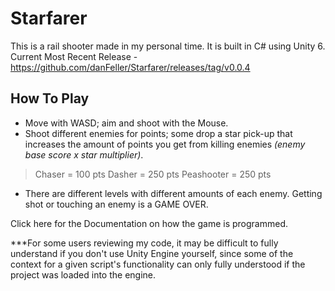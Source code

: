 # Starfarer
This is a rail shooter made in my personal time. It is built in C# using Unity 6.
Current Most Recent Release - https://github.com/danFeller/Starfarer/releases/tag/v0.0.4

## How To Play

- Move with WASD; aim and shoot with the Mouse.
- Shoot different enemies for points; some drop a star pick-up that increases the amount of points you get from killing enemies *(enemy base score x star multiplier)*.
> Chaser = 100 pts
> Dasher = 250 pts
> Peashooter = 250 pts
- There are different levels with different amounts of each enemy. Getting shot or touching an enemy is a GAME OVER.

Click here for the Documentation on how the game is programmed.

***For some users reviewing my code, it may be difficult to fully understand if you don't use Unity Engine yourself, since some of the context for a given script's functionality can only fully understood if the project was loaded into the engine.